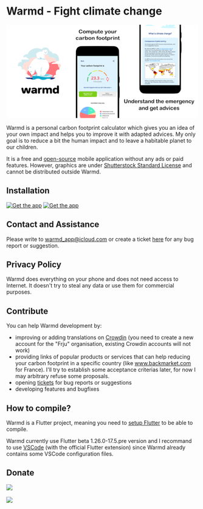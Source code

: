 # Warmd - Fight climate change

![Banner](/raw_graphics/banner_full.png)

Warmd is a personal carbon footprint calculator which gives you an idea of your own impact and helps you to improve it with adapted advices. My only goal is to reduce a bit the human impact and to leave a habitable planet to our children.

It is a free and [open-source](LICENSE_CODE.txt) mobile application without any ads or paid features. However, graphics are under [Shutterstock Standard License](LICENSE_SVG.txt) and cannot be distributed outside Warmd.

## Installation
[<img src="https://itsallwidgets.com/images/google.png"
     alt="Get the app"
     height="70">](https://play.google.com/store/apps/details?id=net.frju.verdure)
[<img src="https://itsallwidgets.com/images/apple.png"
     alt="Get the app"
     height="70">](https://apps.apple.com/app/id1487848837)

## Contact and Assistance
Please write to [warmd_app@icloud.com](mailto:warmd_app@icloud.com) or create a ticket [here](https://github.com/FredJul/Warmd/issues/new) for any bug report or suggestion.

## Privacy Policy
Warmd does everything on your phone and does not need access to Internet. It doesn't try to steal any data or use them for commercial purposes.

## Contribute
You can help Warmd development by:
- improving or adding translations on [Crowdin](https://frju.crowdin.com/warmd) (you need to create a new account for the "Frju" organisation, existing Crowdin accounts will not work)
- providing links of popular products or services that can help reducing your carbon footprint in a specific country (like www.backmarket.com for France). I'll try to establish some acceptance criterias later, for now I may arbitrary refuse some proposals.
- opening [tickets](https://github.com/FredJul/Warmd/issues/new) for bug reports or suggestions
- developing features and bugfixes

## How to compile?
Warmd is a Flutter project, meaning you need to [setup Flutter](https://flutter.dev/docs/get-started/install) to be able to compile.

Warmd currently use Flutter beta 1.26.0-17.5.pre version and I recommand to use [VSCode](https://code.visualstudio.com/) (with the official Flutter extension) since Warmd already contains some VSCode configuration files.

## Donate
<a href="https://www.buymeacoffee.com/frju" target="_blank"><img src="https://cdn.buymeacoffee.com/buttons/default-blue.png" width="174"></a>

<a href="https://www.paypal.me/fredericjulian" target="_blank"><img src="https://raw.githubusercontent.com/aha999/DonateButtons/master/Paypal.png" width="174"></a>
